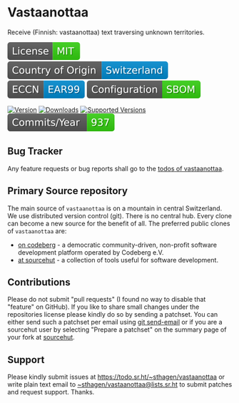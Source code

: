 # Vastaanottaa

Receive (Finnish: vastaanottaa) text traversing unknown territories.

[![license](badges/license-spdx-mit.svg)](https://git.sr.ht/~sthagen/vastaanottaa/tree/default/item/LICENSE)
[![Country of Origin](badges/country-of-origin-name-switzerland-neutral.svg)](https://git.sr.ht/~sthagen/vastaanottaa/tree/default/item/COUNTRY-OF-ORIGIN)
[![Export Classification Control Number (ECCN)](badges/export-control-classification-number_eccn-ear99-neutral.svg)](https://git.sr.ht/~sthagen/vastaanottaa/tree/default/item/EXPORT-CONTROL-CLASSIFICATION-NUMBER)
[![Configuration](badges/configuration-sbom.svg)](third-party/index.html)

[![Version](https://img.shields.io/pypi/v/vastaanottaa.svg?style=flat)](https://pypi.python.org/pypi/vastaanottaa/)
[![Downloads](https://static.pepy.tech/badge/vastaanottaa/month)](https://pepy.tech/project/vastaanottaa)
[![Supported Versions](https://img.shields.io/pypi/pyversions/vastaanottaa.svg?style=flat)](https://pypi.python.org/pypi/vastaanottaa/)
[![Maintenance Status](docs/badges/commits-per-year.svg)](https://git.sr.ht/~sthagen/vastaanottaa/log)

## Bug Tracker

Any feature requests or bug reports shall go to the [todos of vastaanottaa](https://todo.sr.ht/~sthagen/vastaanottaa).

## Primary Source repository

The main source of `vastaanottaa` is on a mountain in central Switzerland.
We use distributed version control (git).
There is no central hub.
Every clone can become a new source for the benefit of all.
The preferred public clones of `vastaanottaa` are:

* [on codeberg](https://codeberg.org/sthagen/vastaanottaa) - a democratic community-driven, non-profit software development platform operated by Codeberg e.V.
* [at sourcehut](https://git.sr.ht/~sthagen/vastaanottaa) - a collection of tools useful for software development.

## Contributions

Please do not submit "pull requests" (I found no way to disable that "feature" on GitHub).
If you like to share small changes under the repositories license please kindly do so by sending a patchset.
You can either send such a patchset per email using [git send-email](https://git-send-email.io) or
if you are a sourcehut user by selecting "Prepare a patchset" on the summary page of your fork at [sourcehut](https://git.sr.ht/).

## Support

Please kindly submit issues at <https://todo.sr.ht/~sthagen/vastaanottaa> or write plain text email to <~sthagen/vastaanottaa@lists.sr.ht> to submit patches and request support. Thanks.
